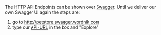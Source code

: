 The HTTP API Endpoints can be shown over [Swagger](http://swagger.io/). Until we deliver our own Swagger UI again the steps are:

1. go to http://petstore.swagger.wordnik.com
2. type our [API-URL](http://sdvdmpdev.slub-dresden.de/dmp/api-docs/) in the box and "Explore"